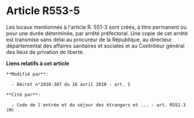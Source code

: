 # Article R553-5

Les locaux mentionnés à l'article R. 551-3 sont créés, à titre permanent ou pour une durée déterminée, par arrêté
préfectoral. Une copie de cet arrêté est transmise sans délai au procureur de la République, au directeur départemental des
affaires sanitaires et sociales et au Contrôleur général des lieux de privation de liberté.

**Liens relatifs à cet article**

	**Modifié par**:

	  - Décret n°2010-387 du 16 avril 2010 - art. 1

	**Cité par**:

	  - Code de l'entrée et du séjour des étrangers et ... - art. R551-3 (M)
